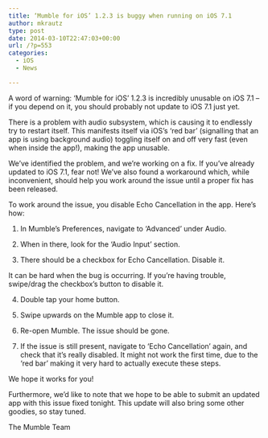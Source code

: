 ```yaml
---
title: ‘Mumble for iOS’ 1.2.3 is buggy when running on iOS 7.1
author: mkrautz
type: post
date: 2014-03-10T22:47:03+00:00
url: /?p=553
categories:
  - iOS
  - News

---
```

<img class="alignleft" src="http://blog.mumble.info/wp-uploads/2012/02/MumbleAppIcon.png" alt="" />A word of warning: &#8216;Mumble for iOS&#8217; 1.2.3 is incredibly unusable on iOS 7.1 &#8211; if you depend on it, you should probably not update to iOS 7.1 just yet.﻿

There is a problem with audio subsystem, which is causing it to endlessly try to restart itself. This manifests itself via iOS&#8217;s &#8216;red bar&#8217; (signalling that an app is using background audio) toggling itself on and off very fast (even when inside the app!), making the app unusable.

We&#8217;ve identified the problem, and we&#8217;re working on a fix. If you&#8217;ve already updated to iOS 7.1, fear not! We&#8217;ve also found a workaround which, while inconvenient, should help you work around the issue until a proper fix has been released.

<!--more-->

To work around the issue, you disable Echo Cancellation in the app. Here&#8217;s how:

1. In Mumble&#8217;s Preferences, navigate to &#8216;Advanced&#8217; under Audio.

2. When in there, look for the &#8216;Audio Input&#8217; section.

3. There should be a checkbox for Echo Cancellation. Disable it.
  
It can be hard when the bug is occurring. If you&#8217;re having trouble, swipe/drag the checkbox&#8217;s button to disable it.

4. Double tap your home button.

5. Swipe upwards on the Mumble app to close it.

6. Re-open Mumble. The issue should be gone.

7. If the issue is still present, navigate to &#8216;Echo Cancellation&#8217; again, and check that it&#8217;s really disabled. It might not work the first time, due to the &#8216;red bar&#8217; making it very hard to actually execute these steps.

We hope it works for you!

Furthermore, we&#8217;d like to note that we hope to be able to submit an updated app with this issue fixed tonight.﻿ This update will also bring some other goodies, so stay tuned.

The Mumble Team